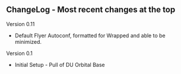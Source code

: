 ## ChangeLog - Most recent changes at the top

Version 0.11
- Default Flyer Autoconf, formatted for Wrapped and able to be minimized.

Version 0.1
- Initial Setup - Pull of DU Orbital Base
